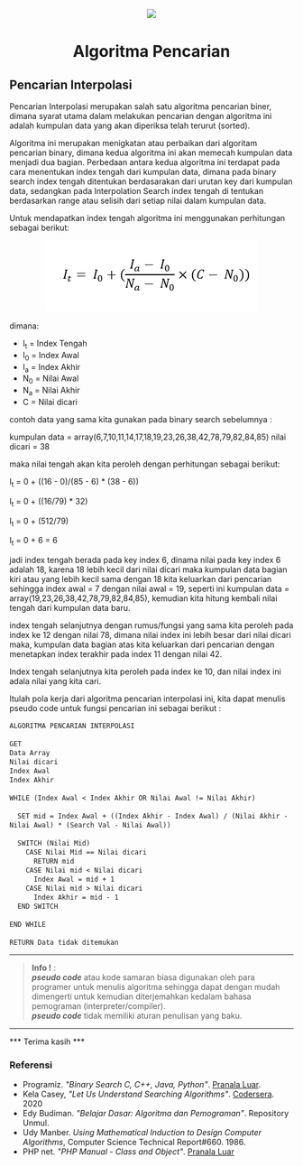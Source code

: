 <p align="center">
  <img width="10%" src="../../../assets/images/phplogo.png" />
  <h1 align="center">Algoritma Pencarian</h1>
</p>

## Pencarian Interpolasi

Pencarian Interpolasi merupakan salah satu algoritma pencarian biner, dimana syarat utama dalam melakukan pencarian dengan algoritma ini adalah kumpulan data yang akan diperiksa telah terurut (sorted).

Algoritma ini merupakan menigkatan atau perbaikan dari algoritam pencarian binary, dimana kedua algoritma ini akan memecah kumpulan data menjadi dua bagian. Perbedaan antara kedua algoritma ini terdapat pada cara menentukan index tengah dari kumpulan data, dimana pada binary search index tengah ditentukan berdasarakan dari urutan key dari kumpulan data, sedangkan pada Interpolation Search index tengah di tentukan berdasarkan range atau selisih dari setiap nilai dalam kumpulan data.

Untuk mendapatkan index tengah algoritma ini menggunakan perhitungan sebagai berikut:
<p align="center">
  <img src="../../../assets/content/algorithms/searching/Interpolation/fungsi.png" />
</p>

dimana:

- I<sub>t</sub> = Index Tengah
- I<sub>0</sub> = Index Awal
- I<sub>a</sub> = Index Akhir
- N<sub>0</sub> = Nilai Awal
- N<sub>a</sub> = Nilai Akhir
- C = Nilai dicari


contoh data yang sama kita gunakan pada binary search sebelumnya :

kumpulan data = array(6,7,10,11,14,17,18,19,23,26,38,42,78,79,82,84,85)
nilai dicari = 38

maka nilai tengah akan kita peroleh dengan perhitungan sebagai berikut:

I<sub>t</sub> = 0 + ((16 - 0)/(85 - 6) * (38 - 6))

I<sub>t</sub> = 0 + ((16/79) * 32)

I<sub>t</sub> = 0 + (512/79)

I<sub>t</sub> = 0 + 6 = 6

jadi index tengah berada pada key index 6, dinama nilai pada key index 6 adalah 18, karena 18 lebih kecil dari nilai dicari maka kumpulan data bagian kiri atau yang lebih kecil sama dengan 18 kita keluarkan dari pencarian sehingga index awal = 7 dengan nilai awal = 19, seperti ini kumpulan data = array(19,23,26,38,42,78,79,82,84,85), kemudian kita hitung kembali nilai tengah dari kumpulan data baru.

index tengah selanjutnya dengan rumus/fungsi yang sama kita peroleh pada index ke 12 dengan nilai 78, dimana nilai index ini lebih besar dari nilai dicari maka, kumpulan data bagian atas kita keluarkan dari pencarian dengan menetapkan index terakhir pada index 11 dengan nilai 42.

Index tengah selanjutnya kita peroleh pada index ke 10, dan nilai index ini adala nilai yang kita cari.

Itulah pola kerja dari algoritma pencarian interpolasi ini, kita dapat menulis pseudo code untuk fungsi pencarian ini sebagai berikut :

```text
ALGORITMA PENCARIAN INTERPOLASI

GET
Data Array
Nilai dicari
Index Awal
Index Akhir

WHILE (Index Awal < Index Akhir OR Nilai Awal != Nilai Akhir)

  SET mid = Index Awal + ((Index Akhir - Index Awal) / (Nilai Akhir - Nilai Awal) * (Search Val - Nilai Awal))

  SWITCH (Nilai Mid)
    CASE Nilai Mid == Nilai dicari
      RETURN mid
    CASE Nilai mid < Nilai dicari
      Index Awal = mid + 1
    CASE Nilai mid > Nilai dicari
      Index Akhir = mid - 1
  END SWITCH

END WHILE

RETURN Data tidak ditemukan
```
---
>**Info !** :  
>***pseudo code*** atau kode samaran biasa digunakan oleh para programer untuk menulis algoritma sehingga dapat dengan mudah dimengerti untuk kemudian diterjemahkan kedalam bahasa pemograman (interpreter/compiler).  
>***pseudo code*** tidak memiliki aturan penulisan yang baku.

---
\*\*\* Terima kasih \*\*\*

### Referensi

- Programiz. *"Binary Search C, C++, Java, Python"*. [Pranala Luar](https://www.programiz.com/dsa/binary-search).
- Kela Casey, *"Let Us Understand Searching Algorithms"*. [Codersera](https://codersera.com/blog/let-us-understand-searching-algorithms/). 2020
- Edy Budiman. *"Belajar Dasar: Algoritma dan Pemograman"*. Repository Unmul.
- Udy Manber. *Using Mathematical Induction to Design Computer Algorithms*, Computer Science Technical Report#660. 1986.
- PHP net. *"PHP Manual - Class and Object"*. [Pranala Luar](https://www.php.net/manual/en/language.oop5.php)
